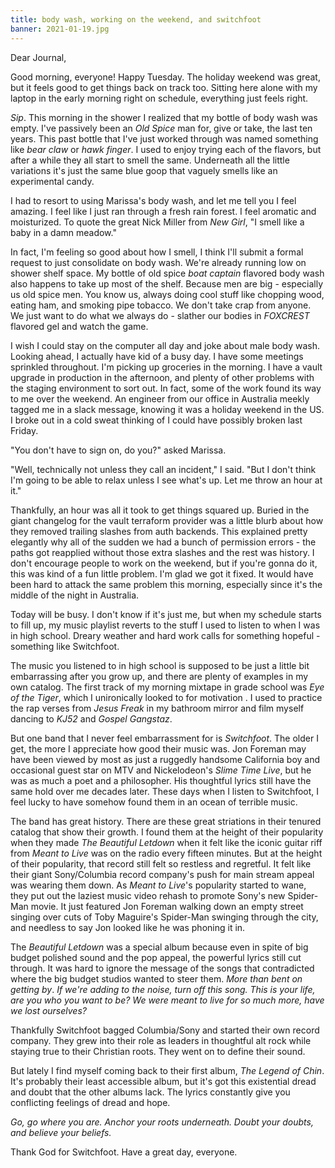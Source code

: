 ```yaml
---
title: body wash, working on the weekend, and switchfoot
banner: 2021-01-19.jpg
---
```


Dear Journal,

Good morning, everyone!  Happy Tuesday.  The holiday weekend was
great, but it feels good to get things back on track too.  Sitting
here alone with my laptop in the early morning right on schedule,
everything just feels right.

_Sip_.  This morning in the shower I realized that my bottle of body
wash was empty.  I've passively been an _Old Spice_ man for, give or
take, the last ten years.  This past bottle that I've just worked
through was named something like _bear claw_ or _hawk finger_.  I used
to enjoy trying each of the flavors, but after a while they all start
to smell the same.  Underneath all the little variations it's just the
same blue goop that vaguely smells like an experimental candy.

I had to resort to using Marissa's body wash, and let me tell you I
feel amazing.  I feel like I just ran through a fresh rain forest.  I
feel aromatic and moisturized.  To quote the great Nick Miller from
_New Girl_, "I smell like a baby in a damn meadow."

In fact, I'm feeling so good about how I smell, I think I'll submit a
formal request to just consolidate on body wash.  We're already
running low on shower shelf space.  My bottle of old spice _boat
captain_ flavored body wash also happens to take up most of the shelf.
Because men are big - especially us old spice men.  You know us,
always doing cool stuff like chopping wood, eating ham, and smoking
pipe tobacco.  We don't take crap from anyone.  We just want to do
what we always do - slather our bodies in _FOXCREST_ flavored gel and
watch the game.

I wish I could stay on the computer all day and joke about male body
wash.  Looking ahead, I actually have kid of a busy day.  I have some
meetings sprinkled throughout.  I'm picking up groceries in the
morning.  I have a vault upgrade in production in the afternoon, and
plenty of other problems with the staging environment to sort out.  In
fact, some of the work found its way to me over the weekend.  An
engineer from our office in Australia meekly tagged me in a slack
message, knowing it was a holiday weekend in the US.  I broke out in a
cold sweat thinking of I could have possibly broken last Friday.

"You don't have to sign on, do you?" asked Marissa.

"Well, technically not unless they call an incident," I said.  "But I
don't think I'm going to be able to relax unless I see what's up.  Let
me throw an hour at it."

Thankfully, an hour was all it took to get things squared up.  Buried
in the giant changelog for the vault terraform provider was a little
blurb about how they removed trailing slashes from auth backends.
This explained pretty elegantly why all of the sudden we had a bunch
of permission errors - the paths got reapplied without those extra
slashes and the rest was history.  I don't encourage people to work on
the weekend, but if you're gonna do it, this was kind of a fun little
problem.  I'm glad we got it fixed.  It would have been hard to attack
the same problem this morning, especially since it's the middle of the
night in Australia.

Today will be busy.  I don't know if it's just me, but when my
schedule starts to fill up, my music playlist reverts to the stuff I
used to listen to when I was in high school.  Dreary weather and hard
work calls for something hopeful - something like Switchfoot.

The music you listened to in high school is supposed to be just a
little bit embarrassing after you grow up, and there are plenty of
examples in my own catalog.  The first track of my morning mixtape in
grade school was _Eye of the Tiger_, which I unironically looked to
for motivation .  I used to practice the rap verses from _Jesus Freak_
in my bathroom mirror and film myself dancing to _KJ52_ and _Gospel
Gangstaz_.

But one band that I never feel embarrassment for is _Switchfoot_.  The
older I get, the more I appreciate how good their music was.  Jon
Foreman may have been viewed by most as just a ruggedly handsome
California boy and occasional guest star on MTV and Nickelodeon's
_Slime Time Live_, but he was as much a poet and a philosopher.  His
thoughtful lyrics still have the same hold over me decades later.
These days when I listen to Switchfoot, I feel lucky to have somehow
found them in an ocean of terrible music.

The band has great history.  There are these great striations in their
tenured catalog that show their growth.  I found them at the height of
their popularity when they made _The Beautiful Letdown_ when it felt
like the iconic guitar riff from _Meant to Live_ was on the radio
every fifteen minutes.  But at the height of their popularity, that
record still felt so restless and regretful.  It felt like their giant
Sony/Columbia record company's push for main stream appeal was wearing
them down.  As _Meant to Live_'s popularity started to wane, they put
out the laziest music video rehash to promote Sony's new Spider-Man
movie.  It just featured Jon Foreman walking down an empty street
singing over cuts of Toby Maguire's Spider-Man swinging through the
city, and needless to say Jon looked like he was phoning it in.

The _Beautiful Letdown_ was a special album because even in spite of
big budget polished sound and the pop appeal, the powerful lyrics
still cut through.  It was hard to ignore the message of the songs
that contradicted where the big budget studios wanted to steer them.
_More than bent on getting by_.  _If we're adding to the noise, turn
off this song._  _This is your life, are you who you want to be?_  _We
were meant to live for so much more, have we lost ourselves?_

Thankfully Switchfoot bagged Columbia/Sony and started their own
record company.  They grew into their role as leaders in thoughtful
alt rock while staying true to their Christian roots.  They went on to
define their sound.

But lately I find myself coming back to their first album, _The Legend
of Chin_.  It's probably their least accessible album, but it's got
this existential dread and doubt that the other albums lack.  The
lyrics constantly give you conflicting feelings of dread and hope.

_Go, go where you are.  Anchor your roots underneath.  Doubt your
doubts, and believe your beliefs._

Thank God for Switchfoot.  Have a great day, everyone.
